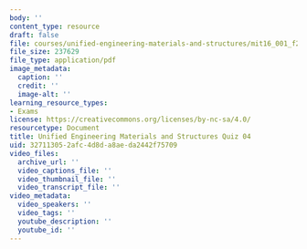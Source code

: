 ```yaml
---
body: ''
content_type: resource
draft: false
file: courses/unified-engineering-materials-and-structures/mit16_001_f21_q04.pdf
file_size: 237629
file_type: application/pdf
image_metadata:
  caption: ''
  credit: ''
  image-alt: ''
learning_resource_types:
- Exams
license: https://creativecommons.org/licenses/by-nc-sa/4.0/
resourcetype: Document
title: Unified Engineering Materials and Structures Quiz 04
uid: 32711305-2afc-4d8d-a8ae-da2442f75709
video_files:
  archive_url: ''
  video_captions_file: ''
  video_thumbnail_file: ''
  video_transcript_file: ''
video_metadata:
  video_speakers: ''
  video_tags: ''
  youtube_description: ''
  youtube_id: ''
---
```

